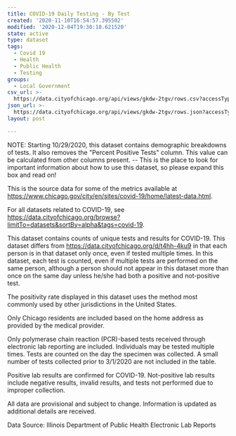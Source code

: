 ```yaml
---
title: COVID-19 Daily Testing - By Test
created: '2020-11-10T16:54:57.395502'
modified: '2020-12-04T19:30:10.621520'
state: active
type: dataset
tags:
  - Covid 19
  - Health
  - Public Health
  - Testing
groups:
  - Local Government
csv_url: >-
  https://data.cityofchicago.org/api/views/gkdw-2tgv/rows.csv?accessType=DOWNLOAD
json_url: >-
  https://data.cityofchicago.org/api/views/gkdw-2tgv/rows.json?accessType=DOWNLOAD
layout: post

---
```

NOTE: Starting 10/29/2020, this dataset contains demographic breakdowns of tests. It also removes the "Percent Positive Tests" column. This value can be calculated from other columns present. -- This is the place to look for important information about how to use this dataset, so please expand this box and read on!

This is the source data for some of the metrics available at https://www.chicago.gov/city/en/sites/covid-19/home/latest-data.html.

For all datasets related to COVID-19, see https://data.cityofchicago.org/browse?limitTo=datasets&sortBy=alpha&tags=covid-19.

This dataset contains counts of unique tests and results for COVID-19. This dataset differs from https://data.cityofchicago.org/d/t4hh-4ku9 in that each person is in that dataset only once, even if tested multiple times. In this dataset, each test is counted, even if multiple tests are performed on the same person, although a person should not appear in this dataset more than once on the same day unless he/she had both a positive and not-positive test.

The positivity rate displayed in this dataset uses the method most commonly used by other jurisdictions in the United States.

Only Chicago residents are included based on the home address as provided by the medical provider.

Only polymerase chain reaction (PCR)-based tests received through electronic lab reporting are included. Individuals may be tested multiple times. Tests are counted on the day the specimen was collected. A small number of tests collected prior to 3/1/2020 are not included in the table.

Positive lab results are confirmed for COVID-19. Not-positive lab results include negative results, invalid results, and tests not performed due to improper collection.

All data are provisional and subject to change. Information is updated as additional details are received.

Data Source: Illinois Department of Public Health Electronic Lab Reports
